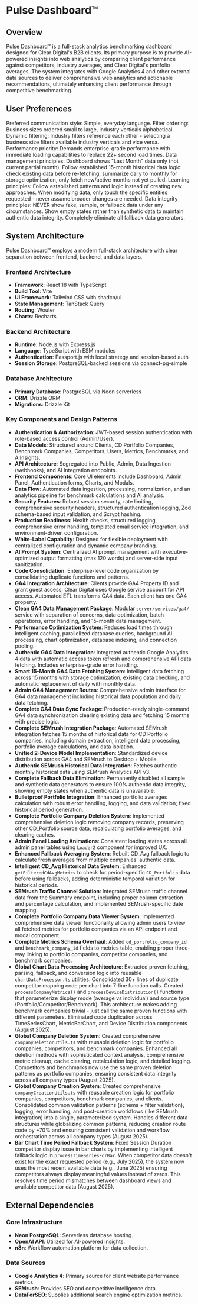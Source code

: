 # Pulse Dashboard™

## Overview
Pulse Dashboard™ is a full-stack analytics benchmarking dashboard designed for Clear Digital's B2B clients. Its primary purpose is to provide AI-powered insights into web analytics by comparing client performance against competitors, industry averages, and Clear Digital's portfolio averages. The system integrates with Google Analytics 4 and other external data sources to deliver comprehensive web analytics and actionable recommendations, ultimately enhancing client performance through competitive benchmarking.

## User Preferences
Preferred communication style: Simple, everyday language.
Filter ordering: Business sizes ordered small to large, industry verticals alphabetical.
Dynamic filtering: Industry filters reference each other - selecting a business size filters available industry verticals and vice versa.
Performance priority: Demands enterprise-grade performance with immediate loading capabilities to replace 22+ second load times.
Data management principles: Dashboard shows "Last Month" data only (not current partial month). Follow established 15-month historical data logic: check existing data before re-fetching, summarize daily to monthly for storage optimization, only fetch new/active months not yet pulled.
Learning principles: Follow established patterns and logic instead of creating new approaches. When modifying data, only touch the specific entities requested - never assume broader changes are needed.
Data integrity principles: NEVER show fake, sample, or fallback data under any circumstances. Show empty states rather than synthetic data to maintain authentic data integrity. Completely eliminate all fallback data generators.

## System Architecture
Pulse Dashboard™ employs a modern full-stack architecture with clear separation between frontend, backend, and data layers.

### Frontend Architecture
- **Framework**: React 18 with TypeScript
- **Build Tool**: Vite
- **UI Framework**: Tailwind CSS with shadcn/ui
- **State Management**: TanStack Query
- **Routing**: Wouter
- **Charts**: Recharts

### Backend Architecture
- **Runtime**: Node.js with Express.js
- **Language**: TypeScript with ESM modules
- **Authentication**: Passport.js with local strategy and session-based auth
- **Session Storage**: PostgreSQL-backed sessions via connect-pg-simple

### Database Architecture
- **Primary Database**: PostgreSQL via Neon serverless
- **ORM**: Drizzle ORM
- **Migrations**: Drizzle Kit

### Key Components and Design Patterns
- **Authentication & Authorization**: JWT-based session authentication with role-based access control (Admin/User).
- **Data Models**: Structured around Clients, CD Portfolio Companies, Benchmark Companies, Competitors, Users, Metrics, Benchmarks, and AIInsights.
- **API Architecture**: Segregated into Public, Admin, Data Ingestion (webhooks), and AI Integration endpoints.
- **Frontend Components**: Core UI elements include Dashboard, Admin Panel, Authentication forms, Charts, and Modals.
- **Data Flow**: Automated data ingestion, processing, normalization, and an analytics pipeline for benchmark calculations and AI analysis.
- **Security Features**: Robust session security, rate limiting, comprehensive security headers, structured authentication logging, Zod schema-based input validation, and Scrypt hashing.
- **Production Readiness**: Health checks, structured logging, comprehensive error handling, templated email service integration, and environment-driven configuration.
- **White-Label Capability**: Designed for flexible deployment with centralized configuration and dynamic company branding.
- **AI Prompt System**: Centralized AI prompt management with executive-optimized output formatting (max 120 words) and server-side input sanitization.
- **Code Consolidation**: Enterprise-level code organization by consolidating duplicate functions and patterns.
- **GA4 Integration Architecture**: Clients provide GA4 Property ID and grant guest access; Clear Digital uses Google service account for API access. Automated ETL transforms GA4 data. Each client has one GA4 property.
- **Clean GA4 Data Management Package**: Modular `server/services/ga4/` service with separation of concerns, data optimization, batch operations, error handling, and 15-month data management.
- **Performance Optimization System**: Reduces load times through intelligent caching, parallelized database queries, background AI processing, chart optimization, database indexing, and connection pooling.
- **Authentic GA4 Data Integration**: Integrated authentic Google Analytics 4 data with automatic access token refresh and comprehensive API data fetching. Includes enterprise-grade error handling.
- **Smart 15-Month GA4 Data Fetching System**: Intelligent data fetching across 15 months with storage optimization, existing data checking, and automatic replacement of daily with monthly data.
- **Admin GA4 Management Routes**: Comprehensive admin interface for GA4 data management including historical data population and daily data fetching.
- **Complete GA4 Data Sync Package**: Production-ready single-command GA4 data synchronization clearing existing data and fetching 15 months with precise logic.
- **Complete SEMrush Integration Package**: Automated SEMrush integration fetches 15 months of historical data for CD Portfolio companies, including domain extraction, intelligent data processing, portfolio average calculations, and data isolation.
- **Unified 2-Device Model Implementation**: Standardized device distribution across GA4 and SEMrush to Desktop + Mobile.
- **Authentic SEMrush Historical Data Integration**: Fetches authentic monthly historical data using SEMrush Analytics API v3.
- **Complete Fallback Data Elimination**: Permanently disabled all sample and synthetic data generators to ensure 100% authentic data integrity, showing empty states when authentic data is unavailable.
- **Bulletproof Portfolio Integration**: Enhanced portfolio averages calculation with robust error handling, logging, and data validation; fixed historical period generation.
- **Complete Portfolio Company Deletion System**: Implemented comprehensive deletion logic removing company records, preserving other CD_Portfolio source data, recalculating portfolio averages, and clearing caches.
- **Admin Panel Loading Animations**: Consistent loading states across all admin panel tables using `Loader2` component for improved UX.
- **Enhanced Fallback Averaging System**: Rebuilt CD_Avg fallback logic to calculate fresh averages from multiple companies' authentic data.
- **Intelligent CD_Avg Historical Data System**: Enhanced `getFilteredCdAvgMetrics` to check for period-specific `CD_Portfolio` data before using fallbacks, adding deterministic temporal variation for historical periods.
- **SEMrush Traffic Channel Solution**: Integrated SEMrush traffic channel data from the Summary endpoint, including proper column extraction and percentage calculation, and implemented SEMrush-specific date mapping.
- **Complete Portfolio Company Data Viewer System**: Implemented comprehensive data viewer functionality allowing admin users to view all fetched metrics for portfolio companies via an API endpoint and modal component.
- **Complete Metrics Schema Overhaul**: Added `cd_portfolio_company_id` and `benchmark_company_id` fields to metrics table, enabling proper three-way linking to portfolio companies, competitor companies, and benchmark companies.
- **Global Chart Data Processing Architecture**: Extracted proven fetching, parsing, fallback, and conversion logic into reusable `chartDataProcessor.ts` utilities. Consolidated 30+ lines of duplicate competitor mapping code per chart into 7-line function calls. Created `processCompanyMetrics()` and `processDeviceDistribution()` functions that parameterize display mode (average vs individual) and source type (Portfolio/Competitor/Benchmark). This architecture makes adding benchmark companies trivial - just call the same proven functions with different parameters. Eliminated code duplication across TimeSeriesChart, MetricBarChart, and Device Distribution components (August 2025).
- **Global Company Deletion System**: Created comprehensive `companyDeletionUtils.ts` with reusable deletion logic for portfolio companies, competitors, and benchmark companies. Enhanced all deletion methods with sophisticated context analysis, comprehensive metric cleanup, cache clearing, recalculation logic, and detailed logging. Competitors and benchmarks now use the same proven deletion patterns as portfolio companies, ensuring consistent data integrity across all company types (August 2025).
- **Global Company Creation System**: Created comprehensive `companyCreationUtils.ts` with reusable creation logic for portfolio companies, competitors, benchmark companies, and clients. Consolidated common validation patterns (schema + filter validation), logging, error handling, and post-creation workflows (like SEMrush integration) into a single, parameterized system. Handles different data structures while globalizing common patterns, reducing creation route code by ~70% and ensuring consistent validation and workflow orchestration across all company types (August 2025).
- **Bar Chart Time Period Fallback System**: Fixed Session Duration competitor display issue in bar charts by implementing intelligent fallback logic in `processTimeSeriesForBar`. When competitor data doesn't exist for the exact requested period (e.g., July 2025), the system now uses the most recent available data (e.g., June 2025) ensuring competitors always display meaningful values instead of zeros. This resolves time period mismatches between dashboard views and available competitor data (August 2025).

## External Dependencies
### Core Infrastructure
- **Neon PostgreSQL**: Serverless database hosting.
- **OpenAI API**: Utilized for AI-powered insights.
- **n8n**: Workflow automation platform for data collection.

### Data Sources
- **Google Analytics 4**: Primary source for client website performance metrics.
- **SEMrush**: Provides SEO and competitive intelligence data.
- **DataForSEO**: Supplies additional search engine optimization metrics.